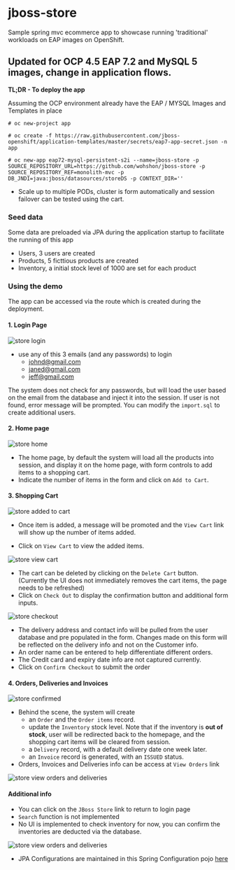 # jboss-store

Sample spring mvc ecommerce app to showcase running 'traditional' workloads on EAP images on OpenShift.

## Updated for OCP 4.5 EAP 7.2 and MySQL 5 images, change in application flows.


**TL;DR - To deploy the app**

Assuming the OCP environment already have the EAP / MYSQL Images and Templates in place

```
# oc new-project app

# oc create -f https://raw.githubusercontent.com/jboss-openshift/application-templates/master/secrets/eap7-app-secret.json -n app

# oc new-app eap72-mysql-persistent-s2i --name=jboss-store -p SOURCE_REPOSITORY_URL=https://github.com/wohshon/jboss-store -p SOURCE_REPOSITORY_REF=monolith-mvc -p DB_JNDI=java:jboss/datasources/storeDS -p CONTEXT_DIR=''
```
- Scale up to multiple PODs, cluster is form automatically and session failover can be tested using the cart.

### Seed data

Some data are preloaded via JPA during the application startup to facilitate the running of this app

- Users, 3 users are created
- Products, 5 ficttious products are created
- Inventory, a initial stock level of 1000 are set for each product

### Using the demo

The app can be accessed via the route which is created during the deployment.

#### 1. Login Page

![store login](doc-img/store-login.png)

- use any of this 3 emails (and any passwords) to login
  - johnd@gmail.com
  - janed@gmail.com
  - jeff@gmail.com

The system does not check for any passwords, but will load the user based on the email from the database and inject it into the session. If user is not found, error message will be prompted. You can modify the `import.sql` to create additional users.

#### 2. Home page

![store home](doc-img/store-home.png)

- The home page, by default the system will load all the products into session, and display it on the home page, with form controls to add items to a shopping cart.
- Indicate the number of items in the form and click on `Add to Cart`.

#### 3. Shopping Cart

![store added to cart](doc-img/store-add-cart.png)

- Once item is added, a message will be promoted and the `View Cart` link will show up the number of items added.

- Click on `View Cart` to view the added items.

![store view cart](doc-img/store-view-cart.png)

- The cart can be deleted by clicking on the `Delete Cart` button. (Currently the UI does not immediately removes the cart items, the page needs to be refreshed)
- Click on `Check Out` to display the confirmation button and additional form inputs.


![store checkout ](doc-img/store-checkout.png)

- The delivery address and contact info will be pulled from the user database and pre populated in the form. Changes made on this form will be reflected on the delivery info and not on the Customer info.
- An order name can be entered to help differentiate different orders.
- The Credit card and expiry date info are not captured currently.
- Click on `Confirm Checkout` to submit the order


#### 4. Orders, Deliveries and Invoices

![store confirmed ](doc-img/store-confirmed.png)

- Behind the scene, the system will create 
  - an `Order` and the `Order items` record.
  - update the `Inventory` stock level. Note that if the inventory is **out of stock**, user will be redirected back to the homepage, and the shopping cart items will be cleared from session.
  - a `Delivery` record, with a default delivery date one week later.
  - an `Invoice` record is generated, with an `ISSUED` status.
- Orders, Invoices and Deliveries info can be access at `View Orders` link


![store view orders and deliveries ](doc-img/store-view-orders-deliveries.png)

#### Additional info

- You can click on the `JBoss Store` link to return to login page
- `Search` function is not implemented
- No UI is implemented to check inventory for now, you can confirm the inventories are deducted via the database.

![store view orders and deliveries ](doc-img/store-inventory.png)

- JPA Configurations are maintained in this Spring Configuration pojo [here](src/main/java/com/demo/store/config/PersistenceJPAConfig.java)

